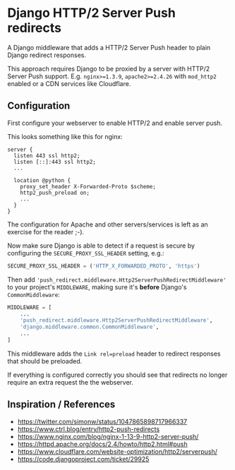 # Django HTTP/2 Server Push redirects

A Django middleware that adds a HTTP/2 Server Push header to plain
Django redirect responses.

This approach requires Django to be proxied by a server with
HTTP/2 Server Push support. E.g. `nginx>=1.3.9`, `apache2>=2.4.26` with 
`mod_http2` enabled or a CDN services like Cloudflare.

## Configuration

First configure your webserver to enable HTTP/2 and enable server push.

This looks something like this for nginx: 

```nginx
server {
  listen 443 ssl http2;
  listen [::]:443 ssl http2;
  ...

  location @python {
    proxy_set_header X-Forwarded-Proto $scheme;
    http2_push_preload on;
    ...
  }
}
```

The configuration for Apache and other servers/services is left as an
exercise for the reader ;-).

Now make sure Django is able to detect if a request is secure 
by configuring the `SECURE_PROXY_SSL_HEADER` setting, e.g.:

```python
SECURE_PROXY_SSL_HEADER = ('HTTP_X_FORWARDED_PROTO', 'https')
``` 

Then add `'push_redirect.middleware.Http2ServerPushRedirectMiddleware'`
to your project's `MIDDLEWARE`, making sure it's **before** Django's
`CommonMiddleware`:

```python
MIDDLEWARE = [
    ...
    'push_redirect.middleware.Http2ServerPushRedirectMiddleware',
    'django.middleware.common.CommonMiddleware',
    ...
]
```

This middleware adds the `Link rel=preload` header to redirect
responses that should be preloaded.

If everything is configured correctly you should see that redirects
no longer require an extra request the the webserver.

## Inspiration / References

* <https://twitter.com/simonw/status/1047865898717966337>
* <https://www.ctrl.blog/entry/http2-push-redirects>
* <https://www.nginx.com/blog/nginx-1-13-9-http2-server-push/>
* <https://httpd.apache.org/docs/2.4/howto/http2.html#push>
* <https://www.cloudflare.com/website-optimization/http2/serverpush/>
* <https://code.djangoproject.com/ticket/29925>
